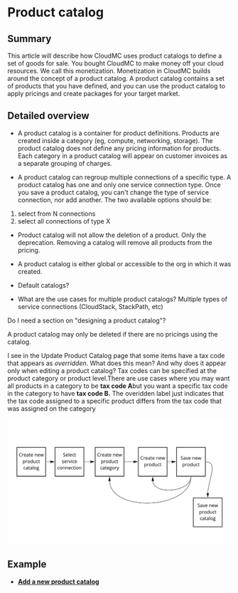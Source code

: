 # Product catalog

## Summary

This article will describe how CloudMC uses product catalogs to define a set of goods for sale. You bought CloudMC to make money off your cloud resources. We call this monetization. Monetization in CloudMC builds around the concept of a product catalog. A product catalog contains a set of products that you have defined, and you can use the product catalog to apply pricings and create packages for your target market.

## Detailed overview

- A product catalog is a container for product definitions. Products are created inside a category \(eg, compute, networking, storage\). The product catalog does not define any pricing information for products. Each category in a product catalog will appear on customer invoices as a separate grouping of charges.

- A product catalog can regroup multiple connections of a specific type. A product catalog has one and only one service connection type. Once you save a product catalog, you can't change the type of service connection, nor add another. The two available options should be:

1.  select from N connections
2.  select all connections of type X

- Product catalog will not allow the deletion of a product. Only the deprecation. Removing a catalog will remove all products from the pricing.

- A product catalog is either global or accessible to the org in which it was created.

- Default catalogs?

- What are the use cases for multiple product catalogs? Multiple types of service connections \(CloudStack, StackPath, etc\)

Do I need a section on "designing a product catalog"?

A product catalog may only be deleted if there are no pricings using the catalog.

I see in the Update Product Catalog page that some items have a tax code that appears as *overridden*. What does this mean? And why does it appear only when editing a product catalog? Tax codes can be specified at the product category or product level.There are use cases where you may want all products in a category to be **tax code A**but you want a specific tax code in the category to have **tax code B.** The overidden label just indicates that the tax code assigned to a specific product differs from the tax code that was assigned on the category

![Simplified product catalog workflow diagram](Monetization%20model%20-%20Frame%203.jpg "Simplified product catalog workflow")

## Example

-   **[Add a new product catalog](create_product_catalog.md#)**  


